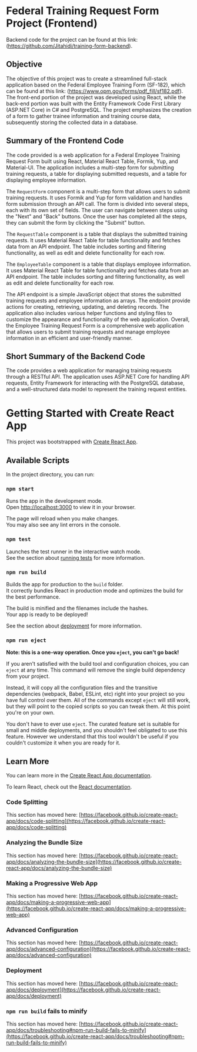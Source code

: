 # Federal Training Request Form Project (Frontend)

Backend code for the project can be found at this link: (https://github.com/Jitahidi/training-form-backend).

## Objective

The objective of this project was to create a streamlined full-stack application based on the Federal Employee Training Form (SF-182), which can be found at this link: (https://www.opm.gov/forms/pdf_fill/sf182.pdf). The front-end portion of the project was developed using React, while the back-end portion was built with the Entity Framework Code First Library (ASP.NET Core) in C# and PostgreSQL. The project emphasizes the creation of a form to gather trainee information and training course data, subsequently storing the collected data in a database.

## Summary of the Frontend Code

The code provided is a web application for a Federal Employee Training Request Form built using React, Material React Table, Formik, Yup, and Material-UI. The application includes a multi-step form for submitting training requests, a table for displaying submitted requests, and a table for displaying employee information.

The `RequestForm` component is a multi-step form that allows users to submit training requests. It uses Formik and Yup for form validation and handles form submission through an API call. The form is divided into several steps, each with its own set of fields. The user can navigate between steps using the "Next" and "Back" buttons. Once the user has completed all the steps, they can submit the form by clicking the "Submit" button.

The `RequestTable` component is a table that displays the submitted training requests. It uses Material React Table for table functionality and fetches data from an API endpoint. The table includes sorting and filtering functionality, as well as edit and delete functionality for each row.

The `EmployeeTable` component is a table that displays employee information. It uses Material React Table for table functionality and fetches data from an API endpoint. The table includes sorting and filtering functionality, as well as edit and delete functionality for each row.

The API endpoint is a simple JavaScript object that stores the submitted training requests and employee information as arrays. The endpoint provide actions for creating, retrieving, updating, and deleting records.
The application also includes various helper functions and styling files to customize the appearance and functionality of the web application.
Overall, the Employee Training Request Form is a comprehensive web application that allows users to submit training requests and manage employee information in an efficient and user-friendly manner.

## Short Summary of the Backend Code

The code provides a web application for managing training requests through a RESTful API. The application uses ASP.NET Core for handling API requests, Entity Framework for interacting with the PostgreSQL database, and a well-structured data model to represent the training request entities.

# Getting Started with Create React App

This project was bootstrapped with [Create React App](https://github.com/facebook/create-react-app).

## Available Scripts

In the project directory, you can run:

### `npm start`

Runs the app in the development mode.\
Open [http://localhost:3000](http://localhost:3000) to view it in your browser.

The page will reload when you make changes.\
You may also see any lint errors in the console.

### `npm test`

Launches the test runner in the interactive watch mode.\
See the section about [running tests](https://facebook.github.io/create-react-app/docs/running-tests) for more information.

### `npm run build`

Builds the app for production to the `build` folder.\
It correctly bundles React in production mode and optimizes the build for the best performance.

The build is minified and the filenames include the hashes.\
Your app is ready to be deployed!

See the section about [deployment](https://facebook.github.io/create-react-app/docs/deployment) for more information.

### `npm run eject`

**Note: this is a one-way operation. Once you `eject`, you can't go back!**

If you aren't satisfied with the build tool and configuration choices, you can `eject` at any time. This command will remove the single build dependency from your project.

Instead, it will copy all the configuration files and the transitive dependencies (webpack, Babel, ESLint, etc) right into your project so you have full control over them. All of the commands except `eject` will still work, but they will point to the copied scripts so you can tweak them. At this point you're on your own.

You don't have to ever use `eject`. The curated feature set is suitable for small and middle deployments, and you shouldn't feel obligated to use this feature. However we understand that this tool wouldn't be useful if you couldn't customize it when you are ready for it.

## Learn More

You can learn more in the [Create React App documentation](https://facebook.github.io/create-react-app/docs/getting-started).

To learn React, check out the [React documentation](https://reactjs.org/).

### Code Splitting

This section has moved here: [https://facebook.github.io/create-react-app/docs/code-splitting](https://facebook.github.io/create-react-app/docs/code-splitting)

### Analyzing the Bundle Size

This section has moved here: [https://facebook.github.io/create-react-app/docs/analyzing-the-bundle-size](https://facebook.github.io/create-react-app/docs/analyzing-the-bundle-size)

### Making a Progressive Web App

This section has moved here: [https://facebook.github.io/create-react-app/docs/making-a-progressive-web-app](https://facebook.github.io/create-react-app/docs/making-a-progressive-web-app)

### Advanced Configuration

This section has moved here: [https://facebook.github.io/create-react-app/docs/advanced-configuration](https://facebook.github.io/create-react-app/docs/advanced-configuration)

### Deployment

This section has moved here: [https://facebook.github.io/create-react-app/docs/deployment](https://facebook.github.io/create-react-app/docs/deployment)

### `npm run build` fails to minify

This section has moved here: [https://facebook.github.io/create-react-app/docs/troubleshooting#npm-run-build-fails-to-minify](https://facebook.github.io/create-react-app/docs/troubleshooting#npm-run-build-fails-to-minify)

